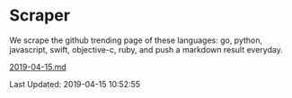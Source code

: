 # Scraper

We scrape the github trending page of these languages: go, python, javascript, swift, objective-c, ruby, and push a markdown result everyday.

[2019-04-15.md](https://github.com/henson/Scraper/blob/master/2019-04-15.md)

Last Updated: 2019-04-15 10:52:55